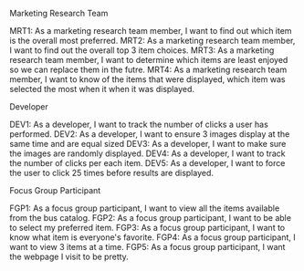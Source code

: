 Marketing Research Team

MRT1: As a marketing research team member, I want to find out which item is the overall most preferred.
MRT2: As a marketing research team member, I want to find out the overall top 3 item choices.
MRT3: As a marketing research team member, I want to determine which items are least enjoyed so we can replace them in the futre.
MRT4: As a marketing research team member, I want to know of the items that were displayed, which item was selected the most when it when it was displayed.

Developer
 
DEV1: As a developer, I want to track the number of clicks a user has performed.
DEV2: As a developer, I want to ensure 3 images display at the same time and are equal sized
DEV3: As a developer, I want to make sure the images are randomly displayed.
DEV4: As a developer, I want to track the number of clicks per each item.
DEV5: As a developer, I want to force the user to click 25 times before results are displayed.

Focus Group Participant

FGP1: As a focus group participant, I want to view all the items available from the bus catalog.
FGP2: As a focus group participant, I want to be able to select my preferred item.
FGP3: As a focus group participant, I want to know what item is everyone's favorite.
FGP4: As a focus group participant, I want to view 3 items at a time. 
FGP5: As a focus group participant, I want the webpage I visit to be pretty.